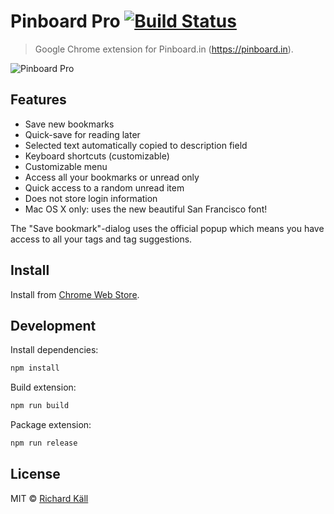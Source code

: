 # Pinboard Pro [![Build Status](https://travis-ci.org/richardkall/pinboard-pro-chrome-extension.svg?branch=master)](https://travis-ci.org/richardkall/pinboard-pro-chrome-extension)

> Google Chrome extension for Pinboard.in (https://pinboard.in).

![Pinboard Pro](preview.jpg)

## Features

- Save new bookmarks
- Quick-save for reading later
- Selected text automatically copied to description field
- Keyboard shortcuts (customizable)
- Customizable menu
- Access all your bookmarks or unread only
- Quick access to a random unread item
- Does not store login information
- Mac OS X only: uses the new beautiful San Francisco font!

The "Save bookmark"-dialog uses the official popup which means you have access to all your tags and tag suggestions.

## Install

Install from [Chrome Web Store](https://chrome.google.com/webstore/detail/pinboard-pro/pmgaobiflaffpllgnepmhcnbdhfgnpna).

## Development

Install dependencies:

```bash
npm install
```

Build extension:

```bash
npm run build
```

Package extension:

```bash
npm run release
```

## License

MIT &copy; [Richard Käll](http://richardkall.se)
